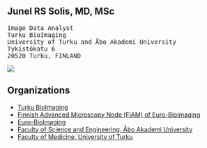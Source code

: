 ## Junel RS Solis, MD, MSc
<pre>
Image Data Analyst
Turku BioImaging
University of Turku and Åbo Akademi University
Tykistökatu 6
20520 Turku, FINLAND
</pre>


<picture>
<source
  srcset="https://junelsolis-github-stats.vercel.app/api?username=junelsolis&count_private=true&show_icons=true&locale=en&theme=algolia&role=OWNER,ORGANIZATION_MEMBER,COLLABORATOR"
  media="(prefers-color-scheme: dark)"
/>
<source
  srcset="https://junelsolis-github-stats.vercel.app/api?username=junelsolis&count_private=true&show_icons=true&locale=en&theme=default&role=OWNER,ORGANIZATION_MEMBER,COLLABORATOR"
  media="(prefers-color-scheme: light), (prefers-color-scheme: no-preference)"
/>
<img src="https://github-readme-stats.vercel.app/api?username=anuraghazra&show_icons=true" />
</picture>

## Organizations
- [Turku BioImaging](https://bioimaging.fi)
- [Finnish Advanced Microscopy Node (FiAM) of Euro-BioImaging](https://eurobioimaging.fi/FiAM)
- [Euro-BioImaging](https://eurobioimaging.eu)
- [Faculty of Science and Engineering, Åbo Akademi University](https://www.abo.fi/en/about-abo-akademi-university/faculties/faculty-of-science-and-engineering)
- [Faculty of Medicine, University of Turku](https://www.utu.fi/en/university/faculty-of-medicine)
